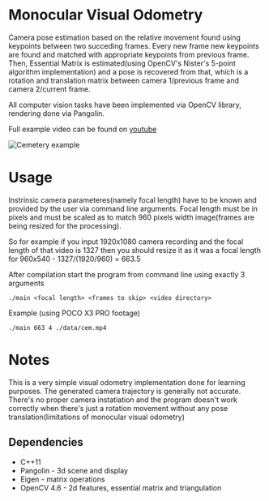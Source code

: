 # Monocular Visual Odometry

Camera pose estimation based on the relative movement found using keypoints between two succeding frames.
Every new frame new keypoints are found and matched with appropriate keypoints from previous frame. Then, Essential Matrix is estimated(using OpenCV's Nister's 5-point algorithm implementation) and a pose is recovered from that, which is a rotation and translation matrix between camera 1/previous frame and camera 2/current frame.

All computer vision tasks have been implemented via OpenCV library, rendering done via Pangolin.

Full example video can be found on [youtube](https://www.youtube.com/watch?v=5iN7dfLXRhU)

![Cemetery example](https://github.com/tomgasper/vis-odo/blob/main/data/preview.gif?raw=true)

# Usage
Instrinsic camera parameteres(namely focal length) have to be known and provided by the user via command line arguments. Focal length must be in pixels and must be scaled as to match 960 pixels width image(frames are being resized for the processing).

So for example if you input 1920x1080 camera recording and the focal length of that video is 1327 then you should resize it as it was a focal length for 960x540 - 1327/(1920/960) = 663.5

After compilation start the program from command line using exactly 3 arguments
```
./main <focal length> <frames to skip> <video directory>
```

Example (using POCO X3 PRO footage)
```
./main 663 4 ./data/cem.mp4
```

# Notes

This is a very simple visual odometry implementation done for learning purposes. The generated camera trajectory is generally not accurate. There's no proper camera instatiation and the program doesn't work correctly when there's just a rotation movement without any pose translation(limitations of monocular visual odometry)

## Dependencies
* C++11 
* Pangolin - 3d scene and display
* Eigen - matrix operations
* OpenCV 4.6 - 2d features, essential matrix and triangulation
